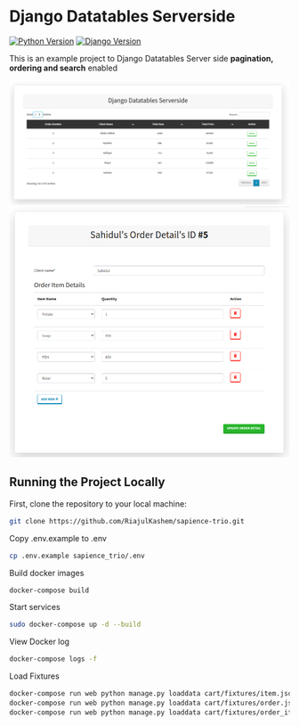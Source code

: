 # Django Datatables Serverside

[![Python Version](https://img.shields.io/badge/python-3.9-brightgreen.svg)](https://python.org)
[![Django Version](https://img.shields.io/badge/django-3.2-brightgreen.svg)](https://djangoproject.com)

This is an example project to Django Datatables Server side **pagination, ordering and search** enabled

![List Page](screenshots/data-table.png)
![Detail Page](screenshots/detail.png)

## Running the Project Locally

First, clone the repository to your local machine:

```bash
git clone https://github.com/RiajulKashem/sapience-trio.git
```

Copy .env.example to .env

```bash
cp .env.example sapience_trio/.env
```

Build docker images

```bash
docker-compose build
```

Start services

```bash
sudo docker-compose up -d --build 
```
View Docker log

```bash
docker-compose logs -f
```
Load Fixtures

```bash
docker-compose run web python manage.py loaddata cart/fixtures/item.json
docker-compose run web python manage.py loaddata cart/fixtures/order.json
docker-compose run web python manage.py loaddata cart/fixtures/order_item.json
```